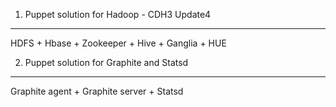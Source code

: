 1. Puppet solution for Hadoop - CDH3 Update4
------------------------------------------------------
HDFS + Hbase + Zookeeper + Hive + Ganglia + HUE

2. Puppet solution for Graphite and Statsd
------------------------------------------------------
Graphite agent + Graphite server + Statsd


